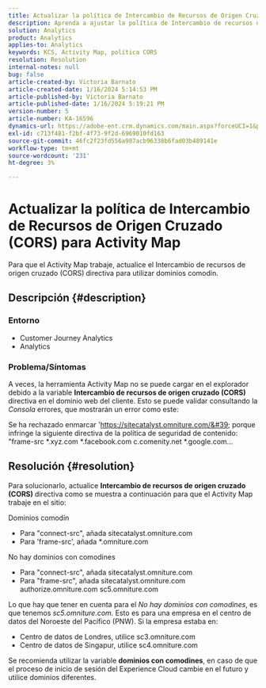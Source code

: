 ```yaml
---
title: Actualizar la política de Intercambio de Recursos de Origen Cruzado (CORS) para Activity Map
description: Aprenda a ajustar la política de Intercambio de recursos de origen cruzado para utilizar la herramienta Activity Map.
solution: Analytics
product: Analytics
applies-to: Analytics
keywords: KCS, Activity Map, política CORS
resolution: Resolution
internal-notes: null
bug: false
article-created-by: Victoria Barnato
article-created-date: 1/16/2024 5:14:53 PM
article-published-by: Victoria Barnato
article-published-date: 1/16/2024 5:19:21 PM
version-number: 5
article-number: KA-16596
dynamics-url: https://adobe-ent.crm.dynamics.com/main.aspx?forceUCI=1&pagetype=entityrecord&etn=knowledgearticle&id=5f38f4bd-92b4-ee11-a569-6045bd006704
exl-id: c713f481-f2bf-4f73-9f2d-6969010fd163
source-git-commit: 46fc2f23fd556a987acb96338b6fad03b489141e
workflow-type: tm+mt
source-wordcount: '231'
ht-degree: 3%

---
```


# Actualizar la política de Intercambio de Recursos de Origen Cruzado (CORS) para Activity Map


Para que el Activity Map trabaje, actualice el Intercambio de recursos de origen cruzado (CORS)<b> </b>directiva para utilizar dominios comodín.

## Descripción {#description}


### <b>Entorno </b>

- Customer Journey Analytics
- Analytics




### <b>Problema/Síntomas</b>

A veces, la herramienta Activity Map no se puede cargar en el explorador debido a la variable <b>Intercambio de recursos de origen cruzado (CORS)</b> directiva en el dominio web del cliente. Esto se puede validar consultando la *Consola* errores, que mostrarán un error como este:

Se ha rechazado enmarcar &#39;https://sitecatalyst.omniture.com/&#39; porque infringe la siguiente directiva de la política de seguridad de contenido: &quot;frame-src \*.xyz.com \*.facebook.com c.comenity.net \*.google.com...


## Resolución {#resolution}


Para solucionarlo, actualice <b>Intercambio de recursos de origen cruzado (CORS) </b>directiva como se muestra a continuación para que el Activity Map trabaje en el sitio:

Dominios comodín

- Para &quot;connect-src&quot;, añada sitecatalyst.omniture.com
- Para &#39;frame-src&#39;, añada \*.omniture.com


No hay dominios con comodines

- Para &quot;connect-src&quot;, añada sitecatalyst.omniture.com
- Para &quot;frame-src&quot;, añada sitecatalyst.omniture.com authorize.omniture.com sc5.omniture.com


Lo que hay que tener en cuenta para el *No hay dominios con comodines*, es que tenemos *sc5.omniture.com*. Esto es para una empresa en el centro de datos del Noroeste del Pacífico (PNW). Si la empresa estaba en:

- Centro de datos de Londres, utilice sc3.omniture.com
- Centro de datos de Singapur, utilice sc4.omniture.com


Se recomienda utilizar la variable <b>dominios con comodines</b>, en caso de que el proceso de inicio de sesión del Experience Cloud cambie en el futuro y utilice dominios diferentes.
